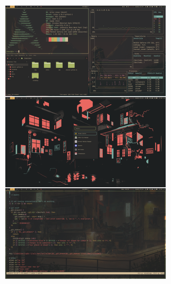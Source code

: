 ![screenshot-1](./.config/screenshot/screenshot-1.png)
![screenshot-2](./.config/screenshot/screenshot-2.png)
![screenshot-3](./.config/screenshot/screenshot-3.png)
